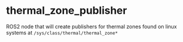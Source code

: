 # thermal_zone_publisher
ROS2 node that will create publishers for thermal zones found on linux systems at ```/sys/class/thermal/thermal_zone*```
